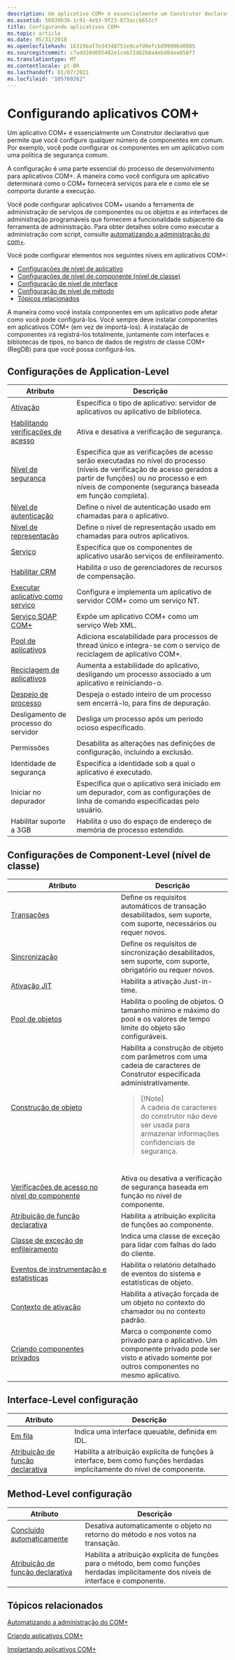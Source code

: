 ```yaml
---
description: Um aplicativo COM+ é essencialmente um Construtor declarativo que permite que você configure qualquer número de componentes em comum. Por exemplo, você pode configurar os componentes em um aplicativo com uma política de segurança comum.
ms.assetid: 50039b30-1c91-4e93-9f23-873accb651cf
title: Configurando aplicativos COM+
ms.topic: article
ms.date: 05/31/2018
ms.openlocfilehash: 16319baf7e34348751e9cafd0efcbd99906d0985
ms.sourcegitcommit: c7add10d695482e1ceb72d62b8a4ebd84ea050f7
ms.translationtype: MT
ms.contentlocale: pt-BR
ms.lasthandoff: 01/07/2021
ms.locfileid: "105789262"
---
```

# <a name="configuring-com-applications"></a>Configurando aplicativos COM+

Um aplicativo COM+ é essencialmente um Construtor declarativo que permite que você configure qualquer número de componentes em comum. Por exemplo, você pode configurar os componentes em um aplicativo com uma política de segurança comum.

A configuração é uma parte essencial do processo de desenvolvimento para aplicativos COM+. A maneira como você configura um aplicativo determinará como o COM+ fornecerá serviços para ele e como ele se comporta durante a execução.

Você pode configurar aplicativos COM+ usando a ferramenta de administração de serviços de componentes ou os objetos e as interfaces de administração programáveis que fornecem a funcionalidade subjacente da ferramenta de administração. Para obter detalhes sobre como executar a administração com script, consulte [automatizando a administração do com+](automating-com--administration.md).

Você pode configurar elementos nos seguintes níveis em aplicativos COM+:

-   [Configurações de nível de aplicativo](#application-level-settings)
-   [Configurações de nível de componente (nível de classe)](#component-level-class-level-settings)
-   [Configuração de nível de interface](#interface-level-setting)
-   [Configuração de nível de método](#method-level-setting)
-   [Tópicos relacionados](#related-topics)

A maneira como você instala componentes em um aplicativo pode afetar como você pode configurá-los. Você sempre deve instalar componentes em aplicativos COM+ (em vez de importá-los). A instalação de componentes irá registrá-los totalmente, juntamente com interfaces e bibliotecas de tipos, no banco de dados de registro de classe COM+ (RegDB) para que você possa configurá-los.

## <a name="application-level-settings"></a>Configurações de Application-Level



| Atributo                                                                                        | Descrição                                                                                                                                                                                         |
|--------------------------------------------------------------------------------------------------|-----------------------------------------------------------------------------------------------------------------------------------------------------------------------------------------------------|
| [Ativação](context-activation.md)<br/>                                                  | Especifica o tipo de aplicativo: servidor de aplicativos ou aplicativo de biblioteca.<br/>                                                                                                            |
| [Habilitando verificações de acesso](enabling-access-checks-for-an-application.md)<br/>               | Ativa e desativa a verificação de segurança.<br/>                                                                                                                                                      |
| [Nível de segurança](setting-a-security-level-for-access-checks.md)<br/>                      | Especifica que as verificações de acesso serão executadas no nível do processo (níveis de verificação de acesso gerados a partir de funções) ou no processo e em níveis de componente (segurança baseada em função completa).<br/> |
| [Nível de autenticação](setting-an-authentication-level-for-a-server-application.md)<br/>  | Define o nível de autenticação usado em chamadas para o aplicativo.<br/>                                                                                                                        |
| [Nível de representação](setting-an-impersonation-level.md)<br/>                             | Define o nível de representação usado em chamadas para outros aplicativos.<br/>                                                                                                                        |
| [Serviço](creating-queuable-components.md)<br/>                                           | Especifica que os componentes de aplicativo usarão serviços de enfileiramento.<br/>                                                                                                                         |
| [Habilitar CRM](configuring-com--crm-components.md)<br/>                                     | Habilita o uso de gerenciadores de recursos de compensação.<br/>                                                                                                                                           |
| [Executar aplicativo como serviço](com--applications-running-as-service-applications.md)<br/> | Configura e implementa um aplicativo de servidor COM+ como um serviço NT.<br/>                                                                                                                    |
| [Serviço SOAP COM+](com--soap-service.md)<br/>                                            | Expõe um aplicativo COM+ como um serviço Web XML.<br/>                                                                                                                                        |
| [Pool de aplicativos](com--application-pooling.md)<br/>                                   | Adiciona escalabilidade para processos de thread único e integra-se com o serviço de reciclagem de aplicativo COM+.<br/>                                                                               |
| [Reciclagem de aplicativos](com--application-recycling.md)<br/>                               | Aumenta a estabilidade do aplicativo, desligando um processo associado a um aplicativo e reiniciando-o.<br/>                                                                  |
| [Despejo de processo](what-s-new-in-com--1-5.md)<br/>                                         | Despeja o estado inteiro de um processo sem encerrá-lo, para fins de depuração.<br/>                                                                                                      |
| Desligamento de processo do servidor<br/>                                                               | Desliga um processo após um período ocioso especificado.<br/>                                                                                                                                      |
| Permissões<br/>                                                                           | Desabilita as alterações nas definições de configuração, incluindo a exclusão.<br/>                                                                                                                          |
| Identidade de segurança<br/>                                                                     | Especifica a identidade sob a qual o aplicativo é executado.<br/>                                                                                                                                 |
| Iniciar no depurador<br/>                                                                    | Especifica que o aplicativo será iniciado em um depurador, com as configurações de linha de comando especificadas pelo usuário.<br/>                                                                                |
| Habilitar suporte a 3GB<br/>                                                                    | Habilita o uso do espaço de endereço de memória de processo estendido.<br/>                                                                                                                                    |



 

## <a name="component-level-class-level-settings"></a>Configurações de Component-Level (nível de classe)



<table>
<colgroup>
<col style="width: 50%" />
<col style="width: 50%" />
</colgroup>
<thead>
<tr class="header">
<th>Atributo</th>
<th>Descrição</th>
</tr>
</thead>
<tbody>
<tr class="odd">
<td><a href="configuring-transactions.md">Transações</a><br/></td>
<td>Define os requisitos automáticos de transação desabilitados, sem suporte, com suporte, necessários ou requer novos.<br/></td>
</tr>
<tr class="even">
<td><a href="setting-the-synchronization-attribute.md">Sincronização</a><br/></td>
<td>Define os requisitos de sincronização desabilitados, sem suporte, com suporte, obrigatório ou requer novos.<br/></td>
</tr>
<tr class="odd">
<td><a href="enabling-jit-activation-for-a-component.md">Ativação JIT</a><br/></td>
<td>Habilita a ativação Just-in-time.<br/></td>
</tr>
<tr class="even">
<td><a href="configuring-a-component-to-be-pooled.md">Pool de objetos</a><br/></td>
<td>Habilita o pooling de objetos. O tamanho mínimo e máximo do pool e os valores de tempo limite do objeto são configuráveis.<br/></td>
</tr>
<tr class="odd">
<td><a href="specifying-an-object-constructor-string-for-a-component.md">Construção de objeto</a><br/></td>
<td>Habilita a construção de objeto com parâmetros com uma cadeia de caracteres de Construtor especificada administrativamente. <br/>
<blockquote>
[!Note]<br />
A cadeia de caracteres do construtor não deve ser usada para armazenar informações confidenciais de segurança.
</blockquote>
<br/></td>
</tr>
<tr class="even">
<td><a href="enabling-access-checks-at-the-component-level.md">Verificações de acesso no nível do componente</a><br/></td>
<td>Ativa ou desativa a verificação de segurança baseada em função no nível de componente.<br/></td>
</tr>
<tr class="odd">
<td><a href="assigning-roles-to-components--interfaces--or-methods.md">Atribuição de função declarativa</a><br/></td>
<td>Habilita a atribuição explícita de funções ao componente.<br/></td>
</tr>
<tr class="even">
<td><a href="persistent-client-side-failures.md">Classe de exceção de enfileiramento</a><br/></td>
<td>Indica uma classe de exceção para lidar com falhas do lado do cliente.<br/></td>
</tr>
<tr class="odd">
<td><a href="com--instrumentation-concepts.md">Eventos de instrumentação e estatísticas</a><br/></td>
<td>Habilita o relatório detalhado de eventos do sistema e estatísticas de objeto.<br/></td>
</tr>
<tr class="even">
<td><a href="context-activation.md">Contexto de ativação</a><br/></td>
<td>Habilita a ativação forçada de um objeto no contexto do chamador ou no contexto padrão.<br/></td>
</tr>
<tr class="odd">
<td><a href="what-s-new-in-com--1-5.md">Criando componentes privados</a><br/></td>
<td>Marca o componente como privado para o aplicativo. Um componente privado pode ser visto e ativado somente por outros componentes no mesmo aplicativo.<br/></td>
</tr>
</tbody>
</table>



 

## <a name="interface-level-setting"></a>Interface-Level configuração



| Atributo                                                                                           | Descrição                                                                                                                      |
|-----------------------------------------------------------------------------------------------------|----------------------------------------------------------------------------------------------------------------------------------|
| [Em fila](creating-queuable-components.md)<br/>                                               | Indica uma interface queuable, definida em IDL.<br/>                                                                       |
| [Atribuição de função declarativa](assigning-roles-to-components--interfaces--or-methods.md)<br/> | Habilita a atribuição explícita de funções à interface, bem como funções herdadas implicitamente do nível de componente.<br/> |



 

## <a name="method-level-setting"></a>Method-Level configuração



| Atributo                                                                                           | Descrição                                                                                                                                  |
|-----------------------------------------------------------------------------------------------------|----------------------------------------------------------------------------------------------------------------------------------------------|
| [Concluído automaticamente](enabling-auto-done-for-a-method.md)<br/>                                         | Desativa automaticamente o objeto no retorno do método e nos votos na transação.<br/>                                                       |
| [Atribuição de função declarativa](assigning-roles-to-components--interfaces--or-methods.md)<br/> | Habilita a atribuição explícita de funções para o método, bem como funções herdadas implicitamente dos níveis de interface e componente.<br/> |



 

## <a name="related-topics"></a>Tópicos relacionados

<dl> <dt>

[Automatizando a administração do COM+](automating-com--administration.md)
</dt> <dt>

[Criando aplicativos COM+](creating-com--applications.md)
</dt> <dt>

[Implantando aplicativos COM+](deploying-com--applications.md)
</dt> </dl>

 

 




